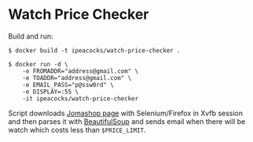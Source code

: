 # Watch Price Checker

Build and run:
```
$ docker build -t ipeacocks/watch-price-checker .

$ docker run -d \
    -e FROMADDR="address@gmail.com" \
    -e TOADDR="address@gmail.com" \
    -e EMAIL_PASS="p@ssw0rd" \
    -e DISPLAY=:55 \
    -it ipeacocks/watch-price-checker
```
Script downloads [Jomashop page](https://www.jomashop.com/watches-for-men.html?manufacturer=Junghans&series=Max+Bill%7CMax+Bill+Mega&sort=price_asc%7Casc) with Selenium/Firefox in Xvfb session and then parses it with [BeautifulSoup](https://www.crummy.com/software/BeautifulSoup/bs4/doc/) and sends email when there will be watch which costs less than `$PRICE_LIMIT`.